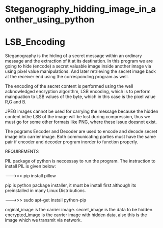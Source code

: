 # Steganography_hidding_image_in_aonther_using_python
# LSB_Encoding

Steganography is the hiding of a secret message within an ordinary message and the extraction of it at its destination. In this program we are going to hide (encode) a secret valuable image inside another image via using pixel value manipulations. And later retrieving the secret image back at the receiver end using the corresponding program as well.

The encoding of the secret content is performed using the well acknowledged encryption algorithm, LSB encoding, which is to perform mainpuation to LSB values of the byte, which in this case is the pixel value R,G and B.

JPEG images cannot be used for carrying the message because the hidden content inthe LSB of the image will be lost during compression, thus we must go for some other formats like PNG, where these issue doesnot exist.

The pograms Encoder and Decoder are used to encode and decode secret image into carrier image. Both communicating parties must have the same pair if encoder and decoder program inorder to function properly.

REQUIREMENTS

PIL package of python is neccessay to run the program. The instruction to install PIL is given below:

--->>> pip install pillow

pip is python package installer, it must be install first although its preinstalled in many Linux Distributions.

--->>> sudo apt-get install python-pip


orginal_image is the carrier image.
secret_image is the data to be hidden.
encrypted_image is the carrier image with hidden data, also this is the image which we transmit via network.
